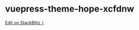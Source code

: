 # vuepress-theme-hope-xcfdnw

[Edit on StackBlitz ⚡️](https://stackblitz.com/edit/vuepress-theme-hope-xcfdnw)